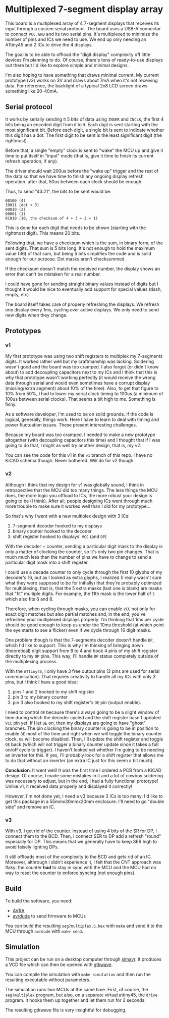 # Multiplexed 7-segment display array

This board is a multiplexed array of 4 7-segment displays that receives its
input through a custom serial protocol. The board uses a USB-A connector to
connect `VCC`, `GND` and its two serial pins. It's multiplexed to minimize the
number of pins and ICs we need to use. We end up only needing an ATtiny45 and
2 ICs to drive the 4 displays.

The goal is to be able to offload the "digit display" complexity off little
devices I'm planning to do. Of course, there's tons of ready-to-use displays
out there but I'd like to explore simple and minimal designs.

I'm also hoping to have something that draws minimal current. My current
prototype (v3) works on 3V and draws about 7mA when it's not receiving data. For
reference, the backlight of a typical 2x8 LCD screen draws something like
20-40mA.

## Serial protocol

It works by serially sending it 5 bits of data using `INSER` and `INCLK`, the
first 4 bits being an encoded digit from `0` to `9`. Each digit is sent
starting with the most significant bit. Before each digit, a single bit is sent
to indicate whether this digit has a dot. The first digit to be sent is the
least significant digit (the rightmost).

Before that, a single "empty" clock is sent to "wake" the MCU up and give it
time to put itself in "input" mode (that is, give it time to finish its current
refresh operation, if any).

The driver should wait 200us before the "wake up" trigger and the rest of the
data so that we have time to finish any ongoing display refresh operation.
after that, 50us between each clock should be enough.

Thus, to send "43.21", the bits to be sent would be:

    00100 (4)
    10011 (dot + 3)
    00010 (2)
    00001 (1)
    01010 (10, the checksum of 4 + 3 + 2 + 1)

This is done for each digit that needs to be shown (starting with the rightmost
digit). This means 20 bits.

Following that, we have a checksum which is the sum, in binary form, of the
sent digits. That sum is 5 bits long. It's not enough to hold the maximum value
(36) of that sum, but being 5 bits simplifies the code and is solid enough for
our purpose. Dot masks aren't checksummed.

If the checksum doesn't match the received number, the display shows an error
that can't be mistaken for a real number.

I could have gone for sending straight binary values instead of digits but I
thought it would be nice to eventually add support for special values (dash,
empty, etc)

The board itself takes care of properly refreshing the displays. We refresh one
display every 1ms, cycling over active displays. We only need to send new digits
when they change.

## Prototypes

### v1

My first prototype was using two shift registers to multiplex my 7-segments
digits. It worked rather well but my craftmanship was lacking. Soldering wasn't
good and the board was too cramped. I also forgot (or didn't know about) to add
decoupling capacitors next to my ICs and I think that this is why that prototype
wasn't working perfectly (it would receive the wrong data through serial and
would even sometimes have a corrupt display (missing/extra segment) about 10% of
the time). Also, to get that figure to 10% from 50%, I had to lower my serial
clock timing to 100us (a minimum of 100us between serial clocks). That seems a
bit high to me. Something is fishy.

As a software developer, I'm used to be on solid grounds. If the code is
logical, generally, things work. Here I have to learn to deal with timing and
power fluctuation issues. These present interesting challenges.

Because my board was too cramped, I needed to make a new prototype altogether
(with decoupling capacitors this time) and I thought that if I was going to do
that, I might as well try another design, that is, my v2.

You can see the code for this v1 in the `v1` branch of this repo. I have no
KiCAD schema though. Never bothered. Will do for v2 though.

### v2

Although I think that my design for v1 was globally sound, I think in
retrospective that the MCU did too many things. The less things the MCU does,
the more logic you offload to ICs, the more robust your design is going to be (I
think). After all, people designing ICs went through much more trouble to make
sure it worked well than I did for my prototype...

So that's why I went with a new multiplex design with 3 ICs:

1. 7-segment decoder hooked to my displays
2. binary counter hooked to the decoder
3. shift register hooked to displays' `VCC` (and `DP`)

With the decoder + counter, sending a particular digit mask to the display is
only a matter of clocking the counter, so it's only two pin changes. That is
much much less than the number of pins we have to change to send a particular
digit mask into a shift register.

I could use a decade counter to only cycle through the first 10 glyphs of my
decoder's 16, but as I looked as extra glyphs, I realized (I really wasn't sure
what they were supposed to be for initially) that they're probably optimized for
multiplexing, that is, that the 5 extra masks (last one is blank) are masks that
"fit" multiple digits. For example, the 11th mask is the lower half of `5` which
also fits 6 and 8.

Therefore, when cycling through masks, you can enable `VCC` not only for exact
digit matches but also partial matches and, in the end, you've refreshed your
multiplexed displays properly. I'm thinking that 1ms per cycle should be good
enough to keep us under the 10ms threshold (at which point the eye starts to see
a flicker) even if we cycle through 16 digit masks.

One problem though is that the 7-segments decoder doesn't handle `DP`, which I'd
like to support. This is why I'm thinking of bringing down (theoretical) digit
support from 8 to 4 and hook 4 pins of my shift register directly to my `DP`
pins. This way, I'll handle `DP` status completely outside of the multiplexing
process.

With the `ATtiny45`, I only have 3 free output pins (2 pins are used for serial
communication). That requires creativity to handle all my ICs with only 3 pins,
but I think I have a good idea:

1. pins 1 and 2 hooked to my shift register
2. pin 3 to my binary counter
3. pin 3 also hooked to my shift register's `OE` pin (output enable).

I need to control `OE` because there's always going to be a slight window of
time during which the decoder cycled and the shift register hasn't updated `VCC`
pin yet. If I let `OE` on, then my displays are going to have "ghost" branches.
The pin clocking the binary counter is going to be in position to enable `OE`
most of the time and right when we will toggle the binary counter clock, `OE`
will become disabled. Then, I'll update the shift register and toggle `OE` back
(which will not trigger a binary counter update since it takes a full on/off
cycle to trigger). I haven't looked yet whether I'm going to be needing an
inverter for this. If yes, I'll probably look for a shift register that allows
me to do that without an inverter (an extra IC just for this seem a bit much).

**Conclusion**: It went well! It was the first time I ordered a PCB from a
KiCAD design. Of course, I made some mistakes in it and a lot of cowboy
soldering was necessary to adjust, but in the end, I had a fully functional
prototype! Unlike v1, it received data properly and displayed it correctly!

However, I'm not done yet, I need a v3 because 3 ICs is too many: I'd like to
get this package in a 55mmx30mmx20mm enclosure. I'll need to go "double side"
and remove an IC.

### v3

With v3, I get rid of the counter. Instead of using 4 bits of the SR for DP,
I connect them to the BCD. Then, I connect SER to DP add a refresh "round"
especially for DP. This means that we generally have to keep SER high to avoid
falsely lighting DPs.

It still offloads most of the complexity to the BCD and gets rid of an IC.
Moreover, althrough I didn't experience it, I felt that the CNT approach was
flaky: the counter **had** to stay in sync with the MCU and the MCU had no way
to reset the counter to enforce syncing (not enough pins).

## Build

To build the software, you need:

* [AVRA][avra]
* [avrdude][avrdude] to send firmware to MCUs

You can build the resulting `seg7multiplex.S.hex` with `make` and send it to
the MCU through `avrdude` with `make send`.

## Simulation

This project can be run on a desktop computer through [simavr][simavr]. It 
produces a VCD file which can then be opened with [gtkwave][gtkwave].

You can compile the simulation with `make simulation` and then run the
resulting executable without parameters.

The simulation runs two MCUs at the same time. First, of course, the
`seg7multiplex` program, but also, on a separate virtual attiny45, the `drive`
program. It hooks them up together and let them run for 2 seconds.

The resulting gtkwave file is very insightful for debugging.

[avra]: http://avra.sourceforge.net/
[avrdude]: https://www.nongnu.org/avrdude/
[simavr]: https://github.com/buserror/simavr
[gtkwave]: http://gtkwave.sourceforge.net/
